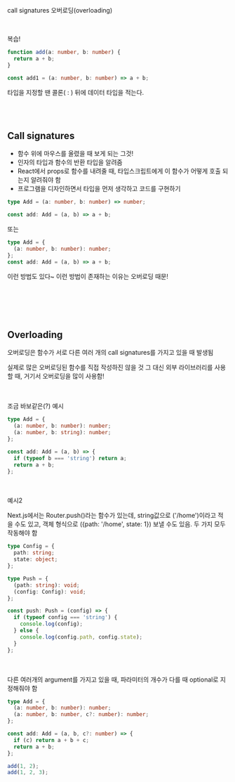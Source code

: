 call signatures
오버로딩(overloading)

<br>

복습!

```ts
function add(a: number, b: number) {
  return a + b;
}

const add1 = (a: number, b: number) => a + b;
```

타입을 지정할 땐 콜론( : ) 뒤에 데이터 타입을 적는다.

<br>
<br>

## Call signatures

- 함수 위에 마우스를 올렸을 때 보게 되는 그것!
- 인자의 타입과 함수의 반환 타입을 알려줌
- React에서 props로 함수를 내려줄 때, 타입스크립트에게 이 함수가 어떻게 호출 되는지 알려줘야 함
- 프로그램을 디자인하면서 타입을 먼저 생각하고 코드를 구현하기

```ts
type Add = (a: number, b: number) => number;

const add: Add = (a, b) => a + b;
```

또는

```ts
type Add = {
  (a: number, b: number): number;
};
const add: Add = (a, b) => a + b;
```

이런 방법도 있다~
이런 방법이 존재하는 이유는 오버로딩 때문!

<br>
<br><br><br>

## Overloading

오버로딩은 함수가 서로 다른 여러 개의 call signatures를 가지고 있을 때 발생됨

실제로 많은 오버로딩된 함수를 직접 작성하진 않을 것
그 대신 외부 라이브러리를 사용할 때, 거기서 오버로딩을 많이 사용함!

<br>
<br>
조금 바보같은(?) 예시

```ts
type Add = {
  (a: number, b: number): number;
  (a: number, b: string): number;
};

const add: Add = (a, b) => {
  if (typeof b === 'string') return a;
  return a + b;
};
```

<br>
<br>
예시2

Next.js에서는 Router.push()라는 함수가 있는데, string값으로 ('/home')이라고 적을 수도 있고,
객체 형식으로 ({path: '/home', state: 1}) 보낼 수도 있음. 두 가지 모두 작동해야 함

```ts
type Config = {
  path: string;
  state: object;
};

type Push = {
  (path: string): void;
  (config: Config): void;
};

const push: Push = (config) => {
  if (typeof config === 'string') {
    console.log(config);
  } else {
    console.log(config.path, config.state);
  }
};
```

<br>
<br>
다른 여러개의 argument를 가지고 있을 때, 파라미터의 개수가 다를 때 optional로 지정해줘야 함

```ts
type Add = {
  (a: number, b: number): number;
  (a: number, b: number, c?: number): number;
};

const add: Add = (a, b, c?: number) => {
  if (c) return a + b + c;
  return a + b;
};

add(1, 2);
add(1, 2, 3);
```

